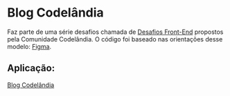 # Blog Codelândia

  Faz parte de uma série desafios chamada de [Desafios Front-End](https://github.com/iuricode/desafios-frontend/blob/main/README.md) propostos pela Comunidade Codelândia.
  O código foi baseado nas orientações desse modelo: [Figma](https://www.figma.com/file/Yb9IBH56g7T1hdIyZ3BMNO/Desafios---Codel%C3%A2ndia?type=design&node-id=0-1&mode=design&t=y8MCYFp0EDOred8A-0).
  
###

## Aplicação:
<a href="https://kaique-feitosa.github.io/blog-codelandia/" target="blank">Blog Codelândia</a>
